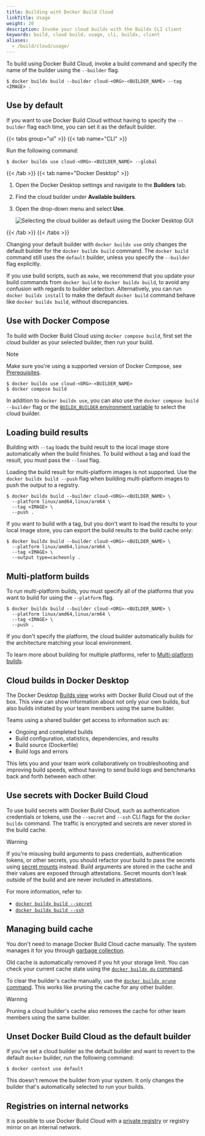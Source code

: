 ```yaml
---
title: Building with Docker Build Cloud
linkTitle: Usage
weight: 20
description: Invoke your cloud builds with the Buildx CLI client
keywords: build, cloud build, usage, cli, buildx, client
aliases:
  - /build/cloud/usage/
---
```


To build using Docker Build Cloud, invoke a build command and specify the name of the
builder using the `--builder` flag.

```console
$ docker buildx build --builder cloud-<ORG>-<BUILDER_NAME> --tag <IMAGE> .
```

## Use by default

If you want to use Docker Build Cloud without having to specify the `--builder` flag
each time, you can set it as the default builder.

{{< tabs group="ui" >}}
{{< tab name="CLI" >}}

Run the following command:

```console
$ docker buildx use cloud-<ORG>-<BUILDER_NAME> --global
```

{{< /tab >}}
{{< tab name="Docker Desktop" >}}

1. Open the Docker Desktop settings and navigate to the **Builders** tab.
2. Find the cloud builder under **Available builders**.
3. Open the drop-down menu and select **Use**.

   ![Selecting the cloud builder as default using the Docker Desktop GUI](/build/images/set-default-builder-gui.webp)

{{< /tab >}}
{{< /tabs >}}

Changing your default builder with `docker buildx use` only changes the default
builder for the `docker buildx build` command. The `docker build` command still
uses the `default` builder, unless you specify the `--builder` flag explicitly.

If you use build scripts, such as `make`, we recommend that you update your
build commands from `docker build` to `docker buildx build`, to avoid any
confusion with regards to builder selection. Alternatively, you can run `docker
buildx install` to make the default `docker build` command behave like `docker
buildx build`, without discrepancies.

## Use with Docker Compose

To build with Docker Build Cloud using `docker compose build`, first set the
cloud builder as your selected builder, then run your build.

> [!NOTE]
>
> Make sure you're using a supported version of Docker Compose, see
> [Prerequisites](setup.md#prerequisites).

```console
$ docker buildx use cloud-<ORG>-<BUILDER_NAME>
$ docker compose build
```

In addition to `docker buildx use`, you can also use the `docker compose build
--builder` flag or the [`BUILDX_BUILDER` environment
variable](/manuals/build/building/variables.md#buildx_builder) to select the cloud builder.

## Loading build results

Building with `--tag` loads the build result to the local image store
automatically when the build finishes. To build without a tag and load the
result, you must pass the `--load` flag.

Loading the build result for multi-platform images is not supported. Use the
`docker buildx build --push` flag when building multi-platform images to push
the output to a registry.

```console
$ docker buildx build --builder cloud-<ORG>-<BUILDER_NAME> \
  --platform linux/amd64,linux/arm64 \
  --tag <IMAGE> \
  --push .
```

If you want to build with a tag, but you don't want to load the results to your
local image store, you can export the build results to the build cache only:

```console
$ docker buildx build --builder cloud-<ORG>-<BUILDER_NAME> \
  --platform linux/amd64,linux/arm64 \
  --tag <IMAGE> \
  --output type=cacheonly .
```

## Multi-platform builds

To run multi-platform builds, you must specify all of the platforms that you
want to build for using the `--platform` flag.

```console
$ docker buildx build --builder cloud-<ORG>-<BUILDER_NAME> \
  --platform linux/amd64,linux/arm64 \
  --tag <IMAGE> \
  --push .
```

If you don't specify the platform, the cloud builder automatically builds for the
architecture matching your local environment.

To learn more about building for multiple platforms, refer to [Multi-platform
builds](/build/building/multi-platform/).

## Cloud builds in Docker Desktop

The Docker Desktop [Builds view](/desktop/use-desktop/builds/) works with
Docker Build Cloud out of the box. This view can show information about not only your
own builds, but also builds initiated by your team members using the same
builder.

Teams using a shared builder get access to information such as:

- Ongoing and completed builds
- Build configuration, statistics, dependencies, and results
- Build source (Dockerfile)
- Build logs and errors

This lets you and your team work collaboratively on troubleshooting and
improving build speeds, without having to send build logs and benchmarks back
and forth between each other.

## Use secrets with Docker Build Cloud

To use build secrets with Docker Build Cloud,
such as authentication credentials or tokens,
use the `--secret` and `--ssh` CLI flags for the `docker buildx` command.
The traffic is encrypted and secrets are never stored in the build cache.

> [!WARNING]
>
> If you're misusing build arguments to pass credentials, authentication
> tokens, or other secrets, you should refactor your build to pass the secrets using
> [secret mounts](/reference/cli/docker/buildx/build.md#secret) instead.
> Build arguments are stored in the cache and their values are exposed through attestations.
> Secret mounts don't leak outside of the build and are never included in attestations.

For more information, refer to:

- [`docker buildx build --secret`](/reference/cli/docker/buildx/build/#secret)
- [`docker buildx build --ssh`](/reference/cli/docker/buildx/build/#ssh)

## Managing build cache

You don't need to manage Docker Build Cloud cache manually.
The system manages it for you through [garbage collection](/build/cache/garbage-collection/).

Old cache is automatically removed if you hit your storage limit.
You can check your current cache state using the
[`docker buildx du` command](/reference/cli/docker/buildx/du/).

To clear the builder's cache manually,
use the [`docker buildx prune` command](/reference/cli/docker/buildx/prune/).
This works like pruning the cache for any other builder.

> [!WARNING]
>
> Pruning a cloud builder's cache also removes the cache for other team members
> using the same builder.

## Unset Docker Build Cloud as the default builder

If you've set a cloud builder as the default builder
and want to revert to the default `docker` builder,
run the following command:

```console
$ docker context use default
```

This doesn't remove the builder from your system.
It only changes the builder that's automatically selected to run your builds.

## Registries on internal networks

It is possible to use Docker Build Cloud with a [private registry](/manuals/build-cloud/builder-settings.md#private-resource-access)
or registry mirror on an internal network.

